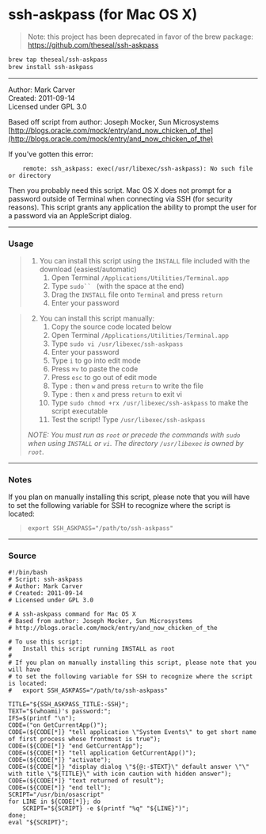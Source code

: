 # ssh-askpass (for Mac OS X)

> Note: this project has been deprecated in favor of the brew package: https://github.com/theseal/ssh-askpass
```bash
brew tap theseal/ssh-askpass
brew install ssh-askpass
```

---

Author: Mark Carver  
Created: 2011-09-14  
Licensed under GPL 3.0

Based off script from author: Joseph Mocker, Sun Microsystems
[http://blogs.oracle.com/mock/entry/and_now_chicken_of_the](http://blogs.oracle.com/mock/entry/and_now_chicken_of_the)

If you've gotten this error:

        remote: ssh_askpass: exec(/usr/libexec/ssh-askpass): No such file or directory

Then you probably need this script. Mac OS X does not prompt for a password outside of Terminal when connecting via SSH (for security reasons). This script grants any application the ability to prompt the user for a password via an AppleScript dialog.

---

### Usage

>    1. You can install this script using the `INSTALL` file included with the download (easiest/automatic)
>       1. Open Terminal `/Applications/Utilities/Terminal.app`
>       2. Type `sudo`` ` (with the space at the end)
>       3. Drag the `INSTALL` file onto `Terminal` and press `return`
>       4. Enter your password

>    2. You can install this script manually:
>       1. Copy the source code located below
>       2. Open Terminal `/Applications/Utilities/Terminal.app`
>       3. Type `sudo vi /usr/libexec/ssh-askpass`
>       4. Enter your password
>       5. Type `i` to go into edit mode
>       6. Press `⌘v` to paste the code
>       7. Press `esc` to go out of edit mode
>       8. Type `:` then `w` and press `return` to write the file
>       9. Type `:` then `x` and press `return` to exit vi
>       10. Type `sudo chmod +rx /usr/libexec/ssh-askpass` to make the script executable
>       11. Test the script! Type `/usr/libexec/ssh-askpass`
>
>_NOTE: You must run as `root` or precede the commands with `sudo` when using `INSTALL` or `vi`. The directory `/usr/libexec` is owned by `root`._

---

### Notes
If you plan on manually installing this script, please note that you will have to set the following variable for SSH to recognize where the script is located:

> `export SSH_ASKPASS="/path/to/ssh-askpass"`

---

### Source

```
#!/bin/bash
# Script: ssh-askpass
# Author: Mark Carver
# Created: 2011-09-14
# Licensed under GPL 3.0

# A ssh-askpass command for Mac OS X
# Based from author: Joseph Mocker, Sun Microsystems
# http://blogs.oracle.com/mock/entry/and_now_chicken_of_the

# To use this script:
#   Install this script running INSTALL as root
#
# If you plan on manually installing this script, please note that you will have
# to set the following variable for SSH to recognize where the script is located:
#   export SSH_ASKPASS="/path/to/ssh-askpass"

TITLE="${SSH_ASKPASS_TITLE:-SSH}";
TEXT="$(whoami)'s password:";
IFS=$(printf "\n");
CODE=("on GetCurrentApp()");
CODE=(${CODE[*]} "tell application \"System Events\" to get short name of first process whose frontmost is true");
CODE=(${CODE[*]} "end GetCurrentApp");
CODE=(${CODE[*]} "tell application GetCurrentApp()");
CODE=(${CODE[*]} "activate");
CODE=(${CODE[*]} "display dialog \"${@:-$TEXT}\" default answer \"\" with title \"${TITLE}\" with icon caution with hidden answer");
CODE=(${CODE[*]} "text returned of result");
CODE=(${CODE[*]} "end tell");
SCRIPT="/usr/bin/osascript"
for LINE in ${CODE[*]}; do
    SCRIPT="${SCRIPT} -e $(printf "%q" "${LINE}")";
done;
eval "${SCRIPT}";
```
